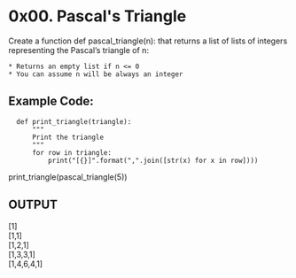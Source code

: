 # 0x00. Pascal's Triangle

Create a function def pascal_triangle(n): that returns a list of lists of integers representing the Pascal’s triangle of n:

    * Returns an empty list if n <= 0
    * You can assume n will be always an integer
    
## Example Code: 

      def print_triangle(triangle):
          """
          Print the triangle
          """
          for row in triangle:
              print("[{}]".format(",".join([str(x) for x in row])))

print_triangle(pascal_triangle(5))

## OUTPUT 
[1]                                                                                                   
[1,1]                                                                                                 
[1,2,1]                                                                                               
[1,3,3,1]                                                                                             
[1,4,6,4,1]                                                                                           
